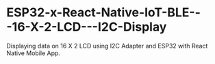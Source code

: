 # ESP32-x-React-Native-IoT-BLE---16-X-2-LCD---I2C-Display
Displaying data on 16 X 2 LCD using I2C Adapter and ESP32 with React Native Mobile App.
